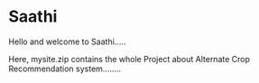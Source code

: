 # Saathi
Hello and welcome to Saathi.....

Here, mysite.zip contains the whole Project about Alternate Crop Recommendation system........


